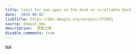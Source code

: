 ```yaml
---
title: limit for max apps on the dock or scrollable dock
date: '2024-06-02'
linkTitle: https://bbs.deepin.org/en/post/272691
source: deepin_bbs
description:  深度之家 
disable_comments: true
---
```

NA
